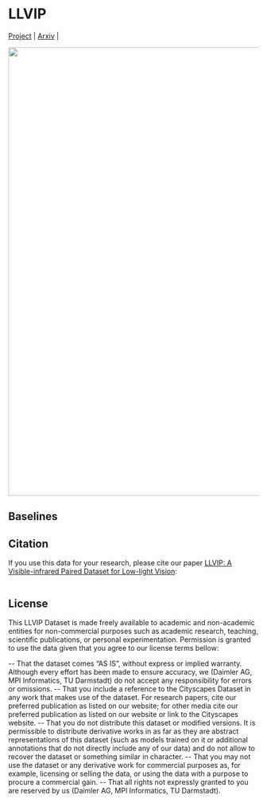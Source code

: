 # LLVIP
[Project]() | [Arxiv]() |

<img src="imgs/examples.jpg" width="900px"/>


## Baselines




## Citation
If you use this data for your research, please cite our paper <a href="https">LLVIP: A Visible-infrared Paired Dataset for Low-light Vision</a>:

```

```

## License
This LLVIP Dataset is made freely available to academic and non-academic entities for non-commercial purposes such as academic research, teaching, scientific publications, or personal experimentation. Permission is granted to use the data given that you agree to our license terms bellow:

-- That the dataset comes “AS IS”, without express or implied warranty. Although every effort has been made to ensure accuracy, we (Daimler AG, MPI Informatics, TU Darmstadt) do not accept any responsibility for errors or omissions.
-- That you include a reference to the Cityscapes Dataset in any work that makes use of the dataset. For research papers, cite our preferred publication as listed on our website; for other media cite our preferred publication as listed on our website or link to the Cityscapes website.
-- That you do not distribute this dataset or modified versions. It is permissible to distribute derivative works in as far as they are abstract representations of this dataset (such as models trained on it or additional annotations that do not directly include any of our data) and do not allow to recover the dataset or something similar in character.
-- That you may not use the dataset or any derivative work for commercial purposes as, for example, licensing or selling the data, or using the data with a purpose to procure a commercial gain.
-- That all rights not expressly granted to you are reserved by us (Daimler AG, MPI Informatics, TU Darmstadt).
